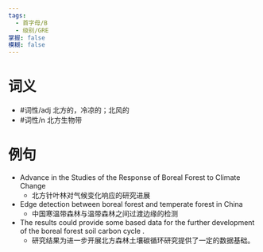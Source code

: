 ```yaml
---
tags:
  - 首字母/B
  - 级别/GRE
掌握: false
模糊: false
---
```

# 词义
- #词性/adj  北方的，冷凉的；北风的
- #词性/n  北方生物带
# 例句
- Advance in the Studies of the Response of Boreal Forest to Climate Change
	- 北方针叶林对气候变化响应的研究进展
- Edge detection between boreal forest and temperate forest in China
	- 中国寒温带森林与温带森林之间过渡边缘的检测
- The results could provide some based data for the further development of the boreal forest soil carbon cycle .
	- 研究结果为进一步开展北方森林土壤碳循环研究提供了一定的数据基础。
